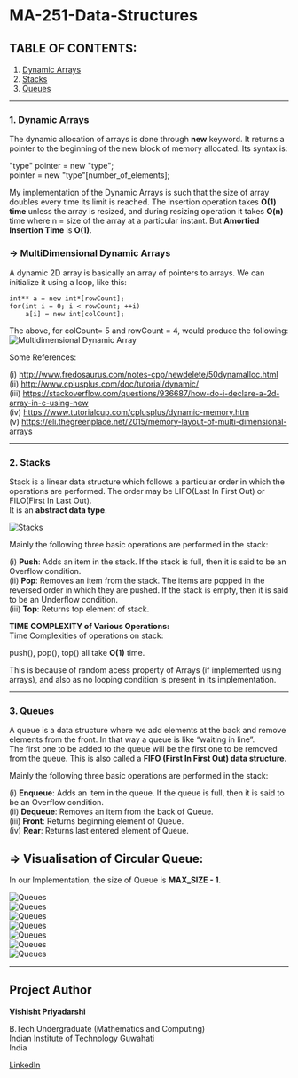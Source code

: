 # MA-251-Data-Structures

## TABLE OF CONTENTS:   
1. [Dynamic Arrays](https://github.com/vishishtpriyadarshi/MA-251-Data-Structures#1-dynamic-arrays)   
2. [Stacks](https://github.com/vishishtpriyadarshi/MA-251-Data-Structures#2-stacks)   
3. [Queues](https://github.com/vishishtpriyadarshi/MA-251-Data-Structures#3-queues)   

* * *   

### 1. Dynamic Arrays
The dynamic allocation of arrays is done through **new** keyword.
It returns a pointer to the beginning of the new block of memory allocated. Its syntax is: 

"type" pointer = new "type";  
pointer = new  "type"[number_of_elements];
  
  
My implementation of the Dynamic Arrays is such that the size of array doubles every time its limit is reached. The insertion operation takes **O(1) time** unless the array is resized, and during resizing operation it takes **O(n)** time where n = size of the array at a particular instant. But **Amortied Insertion Time** is **O(1)**.

### -> MultiDimensional Dynamic Arrays   
A dynamic 2D array is basically an array of pointers to arrays. We can initialize it using a loop, like this:   
```
int** a = new int*[rowCount];
for(int i = 0; i < rowCount; ++i)
    a[i] = new int[colCount];

```   
The above, for colCount= 5 and rowCount = 4, would produce the following:   
![Multidimensional Dynamic Array](https://i.stack.imgur.com/M75kn.png)   


Some References:

(i)   http://www.fredosaurus.com/notes-cpp/newdelete/50dynamalloc.html   
(ii)  http://www.cplusplus.com/doc/tutorial/dynamic/   
(iii) https://stackoverflow.com/questions/936687/how-do-i-declare-a-2d-array-in-c-using-new   
(iv)  https://www.tutorialcup.com/cplusplus/dynamic-memory.htm   
(v)   https://eli.thegreenplace.net/2015/memory-layout-of-multi-dimensional-arrays   

* * *

### 2. Stacks   
Stack is a linear data structure which follows a particular order in which the operations are performed. The order may be LIFO(Last In First Out) or FILO(First In Last Out).   
It is an **abstract data type**.      

![Stacks](http://underthepressure.net/wp-content/uploads/2018/05/stack_representation-300x207.jpg)   


Mainly the following three basic operations are performed in the stack:

(i) **Push**: Adds an item in the stack. If the stack is full, then it is said to be an Overflow condition.   
(ii) **Pop**: Removes an item from the stack. The items are popped in the reversed order in which they are pushed. If the stack is empty, then it is said to be an Underflow condition.   
(iii) **Top**: Returns top element of stack.

**TIME COMPLEXITY of Various Operations:**   
Time Complexities of operations on stack:

push(), pop(), top() all take **O(1)** time.  

This is because of random acess property of Arrays (if implemented using arrays), and also as no looping condition is present in its implementation.      

* * *
### 3. Queues   
A queue is a data structure where we add elements at the back and remove elements from the front. In that way a queue is like “waiting in line”.   
The first one to be added to the queue will be the first one to be removed from the queue. This is also called a **FIFO (First In First Out) data structure**.   

Mainly the following three basic operations are performed in the stack:

(i) **Enqueue**: Adds an item in the queue. If the queue is full, then it is said to be an Overflow condition.   
(ii) **Dequeue**: Removes an item from the back of Queue.   
(iii) **Front**: Returns beginning element of Queue.   
(iv) **Rear**: Returns last entered element of Queue.   

## => Visualisation of Circular Queue:   
In our Implementation, the size of Queue is **MAX_SIZE - 1**.   

   ![Queues](https://github.com/vishishtpriyadarshi/MA-251-Data-Structures/blob/master/Img/Q1.png)   
   ![Queues](https://github.com/vishishtpriyadarshi/MA-251-Data-Structures/blob/master/Img/Q2.png)   
   ![Queues](https://github.com/vishishtpriyadarshi/MA-251-Data-Structures/blob/master/Img/Q3.png)   
   ![Queues](https://github.com/vishishtpriyadarshi/MA-251-Data-Structures/blob/master/Img/Q4.png)   
   ![Queues](https://github.com/vishishtpriyadarshi/MA-251-Data-Structures/blob/master/Img/Q5.png)   
   ![Queues](https://github.com/vishishtpriyadarshi/MA-251-Data-Structures/blob/master/Img/Q6.png)   
   ![Queues](https://github.com/vishishtpriyadarshi/MA-251-Data-Structures/blob/master/Img/Q7.png)   

* * *
## Project Author  

**Vishisht Priyadarshi**  

B.Tech Undergraduate (Mathematics and Computing)  
Indian Institute of Technology Guwahati  
India

[LinkedIn](https://www.linkedin.com/in/vishisht-priyadarshi-34068b179?fbclid=IwAR2gKntA7S027YRocf9gXuaoQS_g7tm8vTGjNJColC99v4UkZN4d9s6YhWw)

